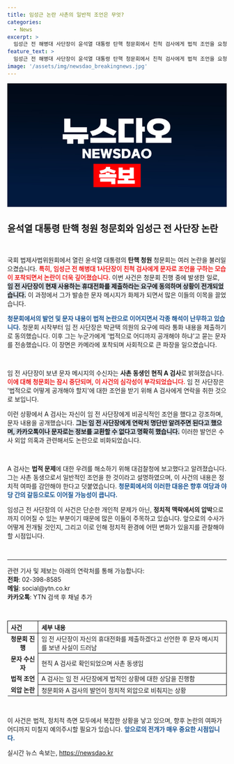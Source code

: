 ```yaml
---
title: 임성근 논란 사촌의 일반적 조언은 무엇?
categories:
  - News
excerpt: >
  임성근 전 해병대 사단장이 윤석열 대통령 탄핵 청문회에서 친척 검사에게 법적 조언을 요청하는 문자 메시지를 보냈습니다. 민주당 의원들은 사촌 A 검사의 메시지에 의문을 제기하며 청문회가 중단되기도 했습니다. A 검사는 이 사건에 대한 해명으로 일반적인 조언에 불과하다고 주장했습니다.
feature_text: >
  임성근 전 해병대 사단장이 윤석열 대통령 탄핵 청문회에서 친척 검사에게 법적 조언을 요청하는 문자 메시지를 보냈습니다. 민주당 의원들은 사촌 A 검사의 메시지에 의문을 제기하며 청문회가 중단되기도 했습니다. A 검사는 이 사건에 대한 해명으로 일반적인 조언에 불과하다고 주장했습니다.
image: '/assets/img/newsdao_breakingnews.jpg'
---
```


<p><img src="/assets/img/newsdao_breakingnews.jpg" alt="cryptoinkorea 속보" /></p>

<h2 data-ke-size="size26">윤석열 대통령 탄핵 청원 청문회와 임성근 전 사단장 논란</h2>

<p data-ke-size="size16">&nbsp;</p>

<p>국회 법제사법위원회에서 열린 윤석열 대통령의 <b>탄핵 청원</b> 청문회는 여러 논란을 불러일으켰습니다. <b><span style="color: #ee2323;">특히, 임성근 전 해병대 1사단장이 친척 검사에게 문자로 조언을 구하는 모습이 포착되면서 논란이 더욱 깊어졌습니다.</span></b> 이번 사건은 청문회 진행 중에 발생한 일로, <b><span style="background-color: #21538527;">임 전 사단장이 현재 사용하는 휴대전화를 제출하라는 요구에 동의하며 상황이 전개되었습니다.</span></b> 이 과정에서 그가 발송한 문자 메시지가 화제가 되면서 많은 이들의 이목을 끌었습니다. </p>

<p><b><span style="color: #1a5490;">청문회에서의 발언 및 문자 내용이 법적 논란으로 이어지면서 각종 해석이 난무하고 있습니다.</span></b> 청문회 시작부터 임 전 사단장은 박균택 의원의 요구에 따라 통화 내용을 제출하기로 동의했습니다. 이후 그는 누군가에게 '법적으로 어디까지 공개해야 하냐'고 묻는 문자를 전송했습니다. 이 장면은 카메라에 포착되며 사회적으로 큰 파장을 일으켰습니다.</p>

<p data-ke-size="size16">&nbsp;</p>

<p>임 전 사단장이 보낸 문자 메시지의 수신자는 <b>사촌 동생인 현직 A 검사</b>로 밝혀졌습니다. <b><span style="color: #ee2323;">이에 대해 청문회는 잠시 중단되며, 이 사건의 심각성이 부각되었습니다.</span></b> 임 전 사단장은 '법적으로 어떻게 공개해야 할지'에 대한 조언을 받기 위해 A 검사에게 연락을 취한 것으로 보입니다. </p>

<p>이런 상황에서 A 검사는 자신이 임 전 사단장에게 비공식적인 조언을 했다고 강조하며, 문자 내용을 공개했습니다. <b><span style="background-color: #21538527;">그는 임 전 사단장에게 연락처 명단만 알려주면 된다고 했으며, 카카오톡이나 문자로는 정보를 교환할 수 없다고 명확히 했습니다.</span></b> 이러한 발언은 수사 외압 의혹과 관련해서도 논란으로 비화되었습니다.</p>

<p data-ke-size="size16">&nbsp;</p>

<p>A 검사는 <b>법적 문제</b>에 대한 우려를 해소하기 위해 대검찰청에 보고했다고 알려졌습니다. 그는 사촌 동생으로서 일반적인 조언을 한 것이라고 설명하였으며, 이 사건의 내용은 정치적 여파를 감안해야 한다고 덧붙였습니다. <b><span style="color: #1a5490;">청문회에서의 이러한 대응은 향후 여당과 야당 간의 갈등으로도 이어질 가능성이 큽니다.</span></b> </p>

<p>임성근 전 사단장의 이 사건은 단순한 개인적 문제가 아닌, <b>정치적 맥락에서의 압박</b>으로까지 이어질 수 있는 부분이기 때문에 많은 이들이 주목하고 있습니다. 앞으로의 수사가 어떻게 전개될 것인지, 그리고 이로 인해 정치적 환경에 어떤 변화가 있을지를 관찰해야 할 시점입니다.</p>

<p data-ke-size="size16">&nbsp;</p>

<hr>

<p data-ke-size="size16">관련 기사 및 제보는 아래의 연락처를 통해 가능합니다:<br/>
<b>전화</b>: 02-398-8585<br/>
<b>메일</b>: social@ytn.co.kr<br/>
<b>카카오톡</b>: YTN 검색 후 채널 추가</p>

<p data-ke-size="size16">&nbsp;</p>

<table style="width: 100%; border-collapse: collapse;">
  <tr>
    <th style="text-align: left; border: 1px solid black;">사건</th>
    <th style="text-align: left; border: 1px solid black;">세부 내용</th>
  </tr>
  <tr>
    <td style="text-align: center; height: 17px;"><b>청문회 진행</b></td>
    <td style="text-align: left; border: 1px solid black;">임 전 사단장이 자신의 휴대전화를 제출하겠다고 선언한 후 문자 메시지를 보낸 사실이 드러남</td>
  </tr>
  <tr>
    <td style="text-align: center; height: 17px;"><b>문자 수신자</b></td>
    <td style="text-align: left; border: 1px solid black;">현직 A 검사로 확인되었으며 사촌 동생임</td>
  </tr>
  <tr>
    <td style="text-align: center; height: 17px;"><b>법적 조언</b></td>
    <td style="text-align: left; border: 1px solid black;">A 검사는 임 전 사단장에게 법적인 상황에 대한 상담을 진행함</td>
  </tr>
  <tr>
    <td style="text-align: center; height: 17px;"><b>외압 논란</b></td>
    <td style="text-align: left; border: 1px solid black;">청문회와 A 검사의 발언이 정치적 외압으로 비춰지는 상황</td>
  </tr>
</table>

<p data-ke-size="size16">&nbsp;</p>

<p>이 사건은 법적, 정치적 측면 모두에서 복잡한 상황을 낳고 있으며, 향후 논란의 여파가 어디까지 미칠지 예의주시할 필요가 있습니다. <b><span style="color: #1a5490;">앞으로의 전개가 매우 중요한 시점입니다.</span></b></p>
실시간 뉴스 속보는, <a href="https://newsdao.kr" rel="dofollow">https://newsdao.kr</a>


